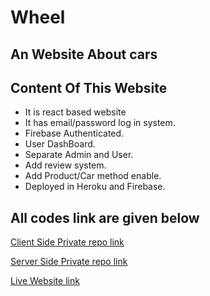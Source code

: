 # Wheel
## An Website About cars

## Content Of This Website

* It is react based website
* It has email/password log in system.
* Firebase Authenticated. 
* User DashBoard. 
* Separate Admin and User.
* Add review system.
* Add Product/Car method enable.
* Deployed in Heroku and Firebase. 

## All codes link are given below
[Client Side Private repo link](https://github.com/programming-hero-web-course-4/niche-website-client-side-saifmaamun)


[Server Side Private repo link](https://github.com/programming-hero-web-course-4/niche-website-server-side-saifmaamun)


[Live Website link](https://audi-car-7165b.web.app/)
